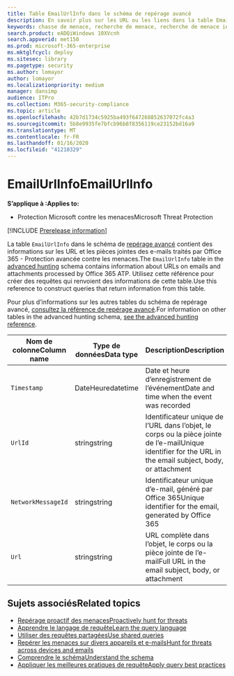```yaml
---
title: Table EmailUrlInfo dans le schéma de repérage avancé
description: En savoir plus sur les URL ou les liens dans la table EmailUrlInfo du schéma de repérage avancé
keywords: chasse de menace, recherche de menace, recherche de menace informatique, protection contre les menaces Microsoft, Microsoft 365, MTP, M365, recherche, requête, télémétrie, référence de schéma, Kusto, table, colonne, type de données, description, EmailUrlInfo, ID de message réseau, URL, lien
search.product: eADQiWindows 10XVcnh
search.appverid: met150
ms.prod: microsoft-365-enterprise
ms.mktglfcycl: deploy
ms.sitesec: library
ms.pagetype: security
ms.author: lomayor
author: lomayor
ms.localizationpriority: medium
manager: dansimp
audience: ITPro
ms.collection: M365-security-compliance
ms.topic: article
ms.openlocfilehash: 42b7d1734c5925ba493f647268852637072fc4a3
ms.sourcegitcommit: 5b8e9935fe7bfcb96b8f8356119ce23152bd16a9
ms.translationtype: MT
ms.contentlocale: fr-FR
ms.lasthandoff: 01/16/2020
ms.locfileid: "41210329"
---
```

# <a name="emailurlinfo"></a><span data-ttu-id="e52d5-104">EmailUrlInfo</span><span class="sxs-lookup"><span data-stu-id="e52d5-104">EmailUrlInfo</span></span>

<span data-ttu-id="e52d5-105">**S’applique à :**</span><span class="sxs-lookup"><span data-stu-id="e52d5-105">**Applies to:**</span></span>
- <span data-ttu-id="e52d5-106">Protection Microsoft contre les menaces</span><span class="sxs-lookup"><span data-stu-id="e52d5-106">Microsoft Threat Protection</span></span>

[!INCLUDE [Prerelease information](../includes/prerelease.md)]

<span data-ttu-id="e52d5-107">La table `EmailUrlInfo` dans le schéma de [repérage avancé](advanced-hunting-overview.md) contient des informations sur les URL et les pièces jointes des e-mails traités par Office 365 - Protection avancée contre les menaces.</span><span class="sxs-lookup"><span data-stu-id="e52d5-107">The `EmailUrlInfo` table in the [advanced hunting](advanced-hunting-overview.md) schema contains information about URLs on emails and attachments processed by Office 365 ATP.</span></span> <span data-ttu-id="e52d5-108">Utilisez cette référence pour créer des requêtes qui renvoient des informations de cette table.</span><span class="sxs-lookup"><span data-stu-id="e52d5-108">Use this reference to construct queries that return information from this table.</span></span>

<span data-ttu-id="e52d5-109">Pour plus d’informations sur les autres tables du schéma de repérage avancé, [consultez la référence de repérage avancé](advanced-hunting-schema-tables.md).</span><span class="sxs-lookup"><span data-stu-id="e52d5-109">For information on other tables in the advanced hunting schema, [see the advanced hunting reference](advanced-hunting-schema-tables.md).</span></span>

| <span data-ttu-id="e52d5-110">Nom de colonne</span><span class="sxs-lookup"><span data-stu-id="e52d5-110">Column name</span></span> | <span data-ttu-id="e52d5-111">Type de données</span><span class="sxs-lookup"><span data-stu-id="e52d5-111">Data type</span></span> | <span data-ttu-id="e52d5-112">Description</span><span class="sxs-lookup"><span data-stu-id="e52d5-112">Description</span></span> |
|-------------|-----------|-------------|
| `Timestamp` | <span data-ttu-id="e52d5-113">DateHeure</span><span class="sxs-lookup"><span data-stu-id="e52d5-113">datetime</span></span> | <span data-ttu-id="e52d5-114">Date et heure d’enregistrement de l’événement</span><span class="sxs-lookup"><span data-stu-id="e52d5-114">Date and time when the event was recorded</span></span> |
| `UrlId` | <span data-ttu-id="e52d5-115">string</span><span class="sxs-lookup"><span data-stu-id="e52d5-115">string</span></span> | <span data-ttu-id="e52d5-116">Identificateur unique de l’URL dans l’objet, le corps ou la pièce jointe de l’e-mail</span><span class="sxs-lookup"><span data-stu-id="e52d5-116">Unique identifier for the URL in the email subject, body, or attachment</span></span> |
| `NetworkMessageId` | <span data-ttu-id="e52d5-117">string</span><span class="sxs-lookup"><span data-stu-id="e52d5-117">string</span></span> | <span data-ttu-id="e52d5-118">Identificateur unique d’e-mail, généré par Office 365</span><span class="sxs-lookup"><span data-stu-id="e52d5-118">Unique identifier for the email, generated by Office 365</span></span> |
| `Url` | <span data-ttu-id="e52d5-119">string</span><span class="sxs-lookup"><span data-stu-id="e52d5-119">string</span></span> | <span data-ttu-id="e52d5-120">URL complète dans l’objet, le corps ou la pièce jointe de l’e-mail</span><span class="sxs-lookup"><span data-stu-id="e52d5-120">Full URL in the email subject, body, or attachment</span></span> |

## <a name="related-topics"></a><span data-ttu-id="e52d5-121">Sujets associés</span><span class="sxs-lookup"><span data-stu-id="e52d5-121">Related topics</span></span>
- [<span data-ttu-id="e52d5-122">Repérage proactif des menaces</span><span class="sxs-lookup"><span data-stu-id="e52d5-122">Proactively hunt for threats</span></span>](advanced-hunting-overview.md)
- [<span data-ttu-id="e52d5-123">Apprendre le langage de requête</span><span class="sxs-lookup"><span data-stu-id="e52d5-123">Learn the query language</span></span>](advanced-hunting-query-language.md)
- [<span data-ttu-id="e52d5-124">Utiliser des requêtes partagées</span><span class="sxs-lookup"><span data-stu-id="e52d5-124">Use shared queries</span></span>](advanced-hunting-shared-queries.md)
- [<span data-ttu-id="e52d5-125">Repérer les menaces sur divers appareils et e-mails</span><span class="sxs-lookup"><span data-stu-id="e52d5-125">Hunt for threats across devices and emails</span></span>](advanced-hunting-query-emails-devices.md)
- [<span data-ttu-id="e52d5-126">Comprendre le schéma</span><span class="sxs-lookup"><span data-stu-id="e52d5-126">Understand the schema</span></span>](advanced-hunting-schema-tables.md)
- [<span data-ttu-id="e52d5-127">Appliquer les meilleures pratiques de requête</span><span class="sxs-lookup"><span data-stu-id="e52d5-127">Apply query best practices</span></span>](advanced-hunting-best-practices.md)